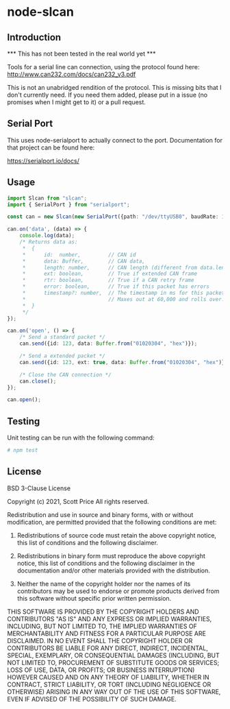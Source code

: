 # node-slcan

## Introduction

*** This has not been tested in the real world yet ***

Tools for a serial line can connection, using the protocol found here:  
http://www.can232.com/docs/can232_v3.pdf

This is not an unabridged rendition of the protocol.  This is missing bits that I don't currently
need.  If you need them added, please put in a issue (no promises when I might get to it) or a pull
request.

## Serial Port

This uses node-serialport to actually connect to the port.  Documentation for that project can be
found here:

https://serialport.io/docs/

## Usage

~~~~~ts
import Slcan from "slcan";
import { SerialPort } from "serialport";

const can = new Slcan(new SerialPort({path: "/dev/ttyUSB0", baudRate: 115200}));

can.on('data', (data) => {
    console.log(data);
    /* Returns data as:
     *  {
     *      id:  number,         // CAN id
     *      data: Buffer,        // CAN data,
     *      length: number,      // CAN length (different from data.length),
     *      ext: boolean,        // True if extended CAN frame
     *      rtr: boolean,        // True if a CAN retry frame
     *      error: boolean,      // True if this packet has errors
     *      timestamp?: number,  // The timestamp in ms for this packet.  
     *                           // Maxes out at 60,000 and rolls over.
     *  }
     */
});

can.on('open', () => {
    /* Send a standard packet */
    can.send({id: 123, data: Buffer.from("01020304", "hex")});

    /* Send a extended packet */
    can.send({id: 123, ext: true, data: Buffer.from("01020304", "hex")});

    /* Close the CAN connection */
    can.close();
});

can.open();

~~~~~

## Testing

Unit testing can be run with the following command:

~~~~~sh
# npm test
~~~~~

## License

BSD 3-Clause License

Copyright (c) 2021, Scott Price
All rights reserved.

Redistribution and use in source and binary forms, with or without
modification, are permitted provided that the following conditions are met:

1. Redistributions of source code must retain the above copyright notice, this
   list of conditions and the following disclaimer.

2. Redistributions in binary form must reproduce the above copyright notice,
   this list of conditions and the following disclaimer in the documentation
   and/or other materials provided with the distribution.

3. Neither the name of the copyright holder nor the names of its
   contributors may be used to endorse or promote products derived from
   this software without specific prior written permission.

THIS SOFTWARE IS PROVIDED BY THE COPYRIGHT HOLDERS AND CONTRIBUTORS "AS IS"
AND ANY EXPRESS OR IMPLIED WARRANTIES, INCLUDING, BUT NOT LIMITED TO, THE
IMPLIED WARRANTIES OF MERCHANTABILITY AND FITNESS FOR A PARTICULAR PURPOSE ARE
DISCLAIMED. IN NO EVENT SHALL THE COPYRIGHT HOLDER OR CONTRIBUTORS BE LIABLE
FOR ANY DIRECT, INDIRECT, INCIDENTAL, SPECIAL, EXEMPLARY, OR CONSEQUENTIAL
DAMAGES (INCLUDING, BUT NOT LIMITED TO, PROCUREMENT OF SUBSTITUTE GOODS OR
SERVICES; LOSS OF USE, DATA, OR PROFITS; OR BUSINESS INTERRUPTION) HOWEVER
CAUSED AND ON ANY THEORY OF LIABILITY, WHETHER IN CONTRACT, STRICT LIABILITY,
OR TORT (INCLUDING NEGLIGENCE OR OTHERWISE) ARISING IN ANY WAY OUT OF THE USE
OF THIS SOFTWARE, EVEN IF ADVISED OF THE POSSIBILITY OF SUCH DAMAGE.
